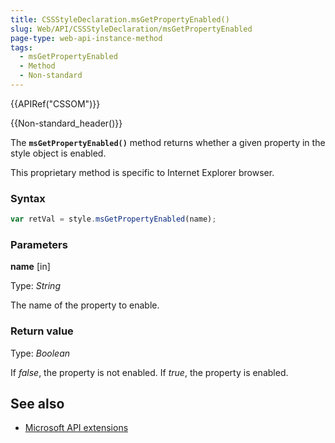 ```yaml
---
title: CSSStyleDeclaration.msGetPropertyEnabled()
slug: Web/API/CSSStyleDeclaration/msGetPropertyEnabled
page-type: web-api-instance-method
tags:
  - msGetPropertyEnabled
  - Method
  - Non-standard
---
```

{{APIRef("CSSOM")}}

{{Non-standard_header()}}

The **`msGetPropertyEnabled()`** method returns whether a given property in the style object is enabled.

This proprietary method is specific to Internet Explorer browser.

### Syntax

```js
var retVal = style.msGetPropertyEnabled(name);
```

### Parameters

**name** \[in]

Type: _String_

The name of the property to enable.

### Return value

Type: _Boolean_

If _false_, the property is not enabled. If _true_, the property is enabled.

## See also

- [Microsoft API extensions](/en-US/docs/Web/API/Microsoft_Extensions)
